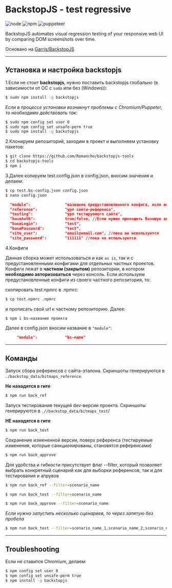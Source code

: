 # BackstopJS - test regressive

![node](https://img.shields.io/badge/node-8.10.0-blue)
![npm](https://img.shields.io/badge/npm-6.4.1-reg)
![puppeteer](https://img.shields.io/badge/puppeteer-1.20.0-orange)

BackstopJS automates visual regression testing of your responsive web UI by comparing DOM screenshots over time.

Основано на [Garris/BackstopJS](https://github.com/garris/BackstopJS)

___________________________________________

## Установка и настройка backstopjs
1.Если не стоит **backstopjs**, нужно поставить backstopjs глобально (в зависимости от ОС c `sudo` или без (Windows)):
```bash
$ sudo npm install -g backstopjs
```
_Если в процессе установки возникнут проблемы с Chromium/Puppeter, то необходимо действовать так:_
```bash
$ sudo npm config set user 0
$ sudo npm config set unsafe-perm true
$ sudo npm install -g backstopjs
```
2.Клонируем репозиторий, заходим в проект и выполняем установку пакетов:
```bash
$ git clone https://github.com/Romancho/backstopjs-tools
$ cd backstopjs-tools
$ npm i
```
3.Далее копируем test.config.json в config.json, вносим значения и делаем:
```bash
$ cp test.bs-config.json config.json
$ nano config.json
```

```json
  "module":               "название предустановленного конфига, если нет, то оставляем пустое",
  "reference":            "урл сайта-референса",
  "testing":              "урл тестируемого сайта",
  "baseAuth":             true|false, //Если нужно проходить базовую авторизацию на сервере, то true
  "baseLogin":            "test", 
  "basePassword":         "test",
  "site_user":            "email@email.com", //пока не используется
  "site_password":        "111111" //пока не используется
```

4.Конфиги

Данная сборка может использоваться и как `as is`, так и с предустановленными конфигами для отдельных частных проектов. 
Конфиги лежат в **частном (закрытом)** репозитории, в котором **необходимо авторизоваться** через консоль.
Если используем предустановленные конфиги из своего частного репозитория, то:

скопировать test.npmrc в .npmrc:
```bash
$ cp test.npmrc .npmrc
```
и прописать свой url к частному репозиторию. Далее:
```bash
$ npm i bs-название проекта
```
Далее в config.json вносим название в `"module"`:
```json
     "module":            "bs-name"
```

--------------------------------------------------------------
## Команды

Запуск сбора референсов с сайта-эталона. Скриншоты генерируются в `./backstop_data/bitmaps_reference`. 

**Не находятся в гите**

```bash
$ npm run back_ref
```

Запуск тестирования текущей dev-версии проекта. Скриншоты генерируются в `.//backstop_data/bitmaps_test`/ 

**НЕ находятся в гите**

```bash
$ npm run back_test
```

Сохранение измененной версии, поверх референса (тестируемые изменения, которые санкционированы, становятся референсами)
```bash
$ npm run back_approve
```

Для удобства и гибкости присутствует флаг --filter, который позволяет выбрать конкретный сценарий как для выборки референсов, так и для тестирования и апрувов

```bash
$ npm run back_ref --filter=scenario_name
```
```bash
$ npm run back_test --filter=scenario_name
```
```bash
$ npm run back_approve --filter=scenario_name
```
*Если нужно запустить несколько сценариев, то через запятую без пробела*

```bash
$ npm run back_test --filter=scenario_name_1,scenario_name_2,scenario_name_35
```

-----------------------------------------------------
## Troubleshooting
Если не ставится Chromium, делаем:
```bash
$ npm config set user 0
$ npm config set unsafe-perm true
$ npm install -g backstopjs
```
